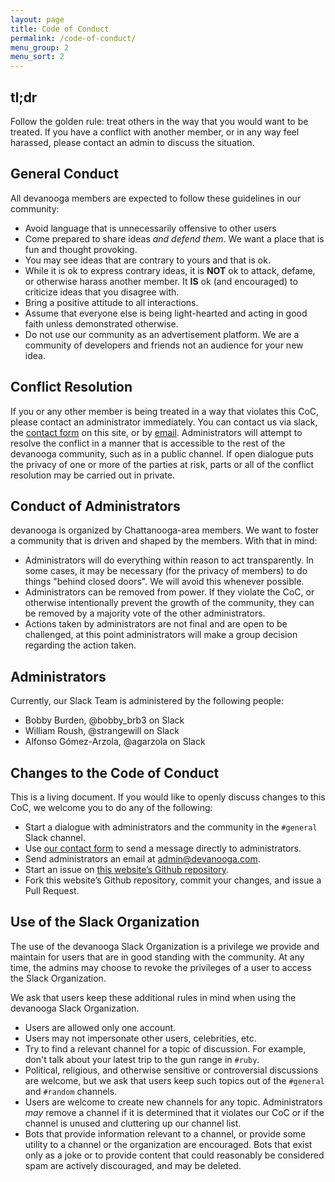 ```yaml
---
layout: page
title: Code of Conduct
permalink: /code-of-conduct/
menu_group: 2
menu_sort: 2
---
```


## tl;dr
Follow the golden rule: treat others in the way that you would want to be treated. If you have a conflict with another member, or in any way feel harassed, please contact an admin to discuss the situation.

## General Conduct
All devanooga members are expected to follow these guidelines in our community:

- Avoid language that is unnecessarily offensive to other users
- Come prepared to share ideas _and defend them_. We want a place that is fun and thought provoking.
- You may see ideas that are contrary to yours and that is ok.
- While it is ok to express contrary ideas, it is **NOT** ok to attack, defame, or otherwise harass another member. It **IS** ok (and encouraged) to criticize ideas that you disagree with.
- Bring a positive attitude to all interactions.
- Assume that everyone else is being light-hearted and acting in good faith unless demonstrated otherwise.
- Do not use our community as an advertisement platform. We are a community of developers and friends not an audience for your new idea.

## Conflict Resolution
If you or any other member is being treated in a way that violates this CoC, please contact an administrator immediately. You can contact us via slack, the [contact form](/contact/) on this site, or by [email](mailto:admin@devanooga.com).
Administrators will attempt to resolve the conflict in a manner that is accessible to the rest of the devanooga community, such as in a public channel. If open dialogue puts the privacy of one or more of the parties at risk, parts or all of the conflict resolution may be carried out in private.

## Conduct of Administrators
devanooga is organized by Chattanooga-area members. We want to foster a community that is driven and shaped by the members. With that in mind:

- Administrators will do everything within reason to act transparently. In some cases, it may be necessary (for the privacy of members) to do things "behind closed doors". We will avoid this whenever possible.
- Administrators can be removed from power. If they violate the CoC, or otherwise intentionally prevent the growth of the community, they can be removed by a majority vote of the other administrators.
- Actions taken by administrators are not final and are open to be challenged, at this point administrators will make a group decision regarding the action taken.

## Administrators
Currently, our Slack Team is administered by the following people:
- Bobby Burden, @bobby_brb3 on Slack
- William Roush, @strangewill on Slack
- Alfonso Gómez-Arzola, @agarzola on Slack

## Changes to the Code of Conduct
This is a living document. If you would like to openly discuss changes to this CoC, we welcome you to do any of the following:
- Start a dialogue with administrators and the community in the `#general` Slack channel.
- Use [our contact form](/contact) to send a message directly to administrators.
- Send administrators an email at <admin@devanooga.com>.
- Start an issue on [this website’s Github repository](https://github.com/devanooga/devanooga.github.io).
- Fork this website’s Github repository, commit your changes, and issue a Pull Request.

## Use of the Slack Organization
The use of the devanooga Slack Organization is a privilege we provide and maintain for users that are in good standing with the community. At any time, the admins may choose to revoke the privileges of a user to access the Slack Organization.

We ask that users keep these additional rules in mind when using the devanooga Slack Organization.

- Users are allowed only one account.
- Users may not impersonate other users, celebrities, etc.
- Try to find a relevant channel for a topic of discussion. For example, don't talk about your latest trip to the gun range in `#ruby`.
- Political, religious, and otherwise sensitive or controversial discussions are welcome, but we ask that users keep such topics out of the `#general` and `#random` channels.
- Users are welcome to create new channels for any topic. Administrators _may_ remove a channel if it is determined that it violates our CoC or if the channel is unused and cluttering up our channel list.
- Bots that provide information relevant to a channel, or provide some utility to a channel or the organization are encouraged. Bots that exist only as a joke or to provide content that could reasonably be considered spam are actively discouraged, and may be deleted.
